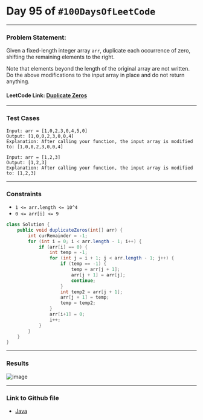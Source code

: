 # Day 95 of `#100DaysOfLeetCode`

___
### Problem Statement:  
Given a fixed-length integer array `arr`, duplicate each occurrence of zero, shifting the remaining elements to the right.

Note that elements beyond the length of the original array are not written. Do the above modifications to the input array in place and do not return anything.

#### LeetCode Link: [Duplicate Zeros](https://leetcode.com/problems/duplicate-zeros/description/)
___


### Test Cases
```
Input: arr = [1,0,2,3,0,4,5,0]
Output: [1,0,0,2,3,0,0,4]
Explanation: After calling your function, the input array is modified to: [1,0,0,2,3,0,0,4]
```
```
Input: arr = [1,2,3]
Output: [1,2,3]
Explanation: After calling your function, the input array is modified to: [1,2,3]
```
___

### Constraints 
* `1 <= arr.length <= 10^4`
* `0 <= arr[i] <= 9`

```java
class Solution {
    public void duplicateZeros(int[] arr) {
        int curRemainder = -1;
        for (int i = 0; i < arr.length - 1; i++) {
            if (arr[i] == 0) {
                int temp = -1;
                for (int j = i + 1; j < arr.length - 1; j++) {
                    if (temp == -1) {
                        temp = arr[j + 1];
                        arr[j + 1] = arr[j];
                        continue;
                    }
                    int temp2 = arr[j + 1];
                    arr[j + 1] = temp;
                    temp = temp2;
                }
                arr[i+1] = 0;
                i++;
            }
        }
    }
}
```
___
### Results
![image](https://github.com/studentdevelops/100DaysOfLeetCode/assets/31382363/f4fdd387-d107-4940-9d50-32e2fa57f423)


___

### Link to Github file  
* [Java](https://github.com/studentdevelops/100DaysOfLeetCode/blob/416ad6e47b3ae908acc2d65bb2036a5e9420f007/Day30_Number_Of_Segments/code.java)
